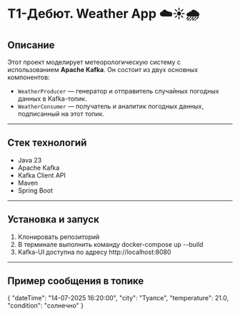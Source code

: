 # T1-Дебют. Weather App ☁️☀️🌧️

## Описание

Этот проект моделирует метеорологическую систему с использованием **Apache Kafka**. Он состоит из двух основных компонентов:

- `WeatherProducer` — генератор и отправитель случайных погодных данных в Kafka-топик.
- `WeatherConsumer` — получатель и аналитик погодных данных, подписанный на этот топик.

---

## Стек технологий

- Java 23
- Apache Kafka
- Kafka Client API
- Maven
- Spring Boot

---

## Установка и запуск

1. Клонировать репозиторий
2. В терминале выполнить команду docker-compose up --build
3. Kafka-UI доступна по адресу http://localhost:8080

---

## Пример сообщения в топике

{
  "dateTime": "14-07-2025 16:20:00",
  "city": "Туапсе",
  "temperature": 21.0,
  "condition": "солнечно"
}
